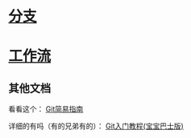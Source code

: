 # [分支](./branch.md)
# [工作流](./workflow.md)

## 其他文档
看看这个：
[Git简易指南](https://rogerdudler.github.io/git-guide/index.zh.html)

详细的有吗（有的兄弟有的）：
[Git入门教程(宝宝巴士版)](https://www.liaoxuefeng.com/wiki/896043488029600)
